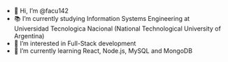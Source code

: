 - 👋 Hi, I’m @facu142
- 📚 I’m currently studying Information Systems Engineering at Universidad Tecnologica Nacional (National Technological University of Argentina)
- 👀 I’m interested in Full-Stack development
- 🌱 I’m currently learning React, Node.js, MySQL and MongoDB


<!---
facu142/facu142
--->
